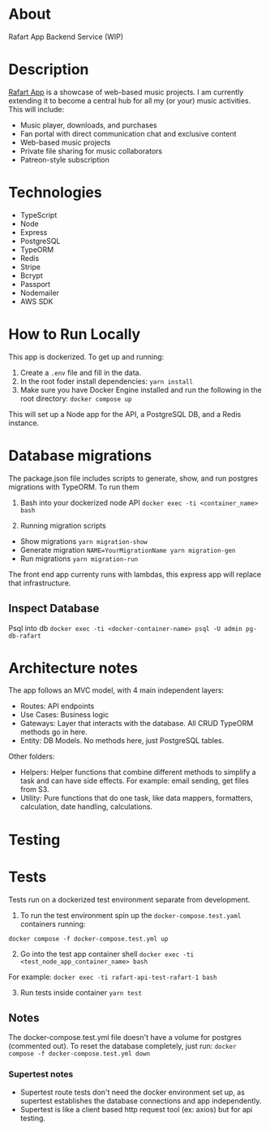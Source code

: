 # About

Rafart App Backend Service (WIP)

# Description

[Rafart App](https://app.rafartmusic.com) is a showcase of web-based music projects. I am currently extending it to become a central hub for all my (or your) music activities. This will include:

- Music player, downloads, and purchases
- Fan portal with direct communication chat and exclusive content
- Web-based music projects
- Private file sharing for music collaborators
- Patreon-style subscription

# Technologies

- TypeScript
- Node
- Express
- PostgreSQL
- TypeORM
- Redis
- Stripe
- Bcrypt
- Passport
- Nodemailer
- AWS SDK

# How to Run Locally

This app is dockerized. To get up and running:

1. Create a `.env` file and fill in the data.
2. In the root foder install dependencies: `yarn install`
3. Make sure you have Docker Engine installed and run the following in the root directory:
   `docker compose up`

This will set up a Node app for the API, a PostgreSQL DB, and a Redis instance.

# Database migrations

The package.json file includes scripts to generate, show, and run postgres migrations with TypeORM. To run them

1. Bash into your dockerized node API
   `docker exec -ti <container_name> bash`

2. Running migration scripts

- Show migrations `yarn migration-show`
- Generate migration `NAME=YourMigrationName yarn migration-gen`
- Run migrations `yarn migration-run`

The front end app currenty runs with lambdas, this express app will replace that infrastructure.

## Inspect Database

Psql into db
`docker exec -ti <docker-container-name> psql -U admin pg-db-rafart`

# Architecture notes

The app follows an MVC model, with 4 main independent layers:

- Routes: API endpoints
- Use Cases: Business logic
- Gateways: Layer that interacts with the database. All CRUD TypeORM methods go in here.
- Entity: DB Models. No methods here, just PostgreSQL tables.

Other folders:

- Helpers: Helper functions that combine different methods to simplify a task and can have side effects. For example: email sending, get files from S3.
- Utility: Pure functions that do one task, like data mappers, formatters, calculation, date handling, calculations.

# Testing

# Tests

Tests run on a dockerized test environment separate from development.

1. To run the test environment spin up the `docker-compose.test.yaml` containers running:

`docker compose -f docker-compose.test.yml up`

2. Go into the test app container shell
   `docker exec -ti <test_node_app_container_name> bash`

For example: `docker exec -ti rafart-api-test-rafart-1 bash`

3. Run tests inside container
   `yarn test`

## Notes

The docker-compose.test.yml file doesn't have a volume for postgres (commented out). To reset the database completely, just run:
`docker compose -f docker-compose.test.yml down`

### Supertest notes

- Supertest route tests don't need the docker environment set up, as supertest establishes the database connections and app independently.
- Supertest is like a client based http request tool (ex: axios) but for api testing.
